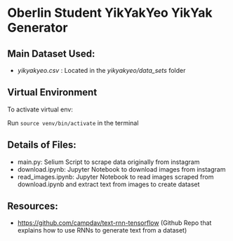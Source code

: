 # Oberlin Student YikYakYeo YikYak Generator

## Main Dataset Used:
* _yikyakyeo.csv_ : Located in the _yikyakyeo/data_sets_ folder

## Virtual Environment
To activate virtual env: 

Run `source venv/bin/activate` in the terminal

## Details of Files: 
- main.py: Selium Script to scrape data originally from instagram 
- download.ipynb: Jupyter Notebook to download images from instagram 
- read_images.ipynb: Jupyter Notebook to read images scraped from download.ipynb and extract text from images to create dataset
  

## Resources:
- https://github.com/campdav/text-rnn-tensorflow (Github Repo that explains how to use RNNs to generate text from a dataset)